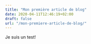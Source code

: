 ```yaml
---
title: "Mon première article de blog"
date: 2020-04-11T12:46:19+02:00
draft: false
url: "/mon-premiere-article-de-blog/"
---
```


Je suis un test!
